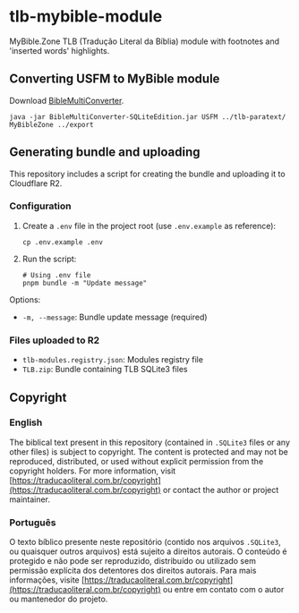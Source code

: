 # tlb-mybible-module

MyBible.Zone TLB (Tradução Literal da Bíblia) module with footnotes and 'inserted words' highlights.

## Converting USFM to MyBible module

Download [BibleMultiConverter](https://github.com/schierlm/BibleMultiConverter).

`java -jar BibleMultiConverter-SQLiteEdition.jar USFM ../tlb-paratext/ MyBibleZone ../export`

## Generating bundle and uploading

This repository includes a script for creating the bundle and uploading it to Cloudflare R2.

### Configuration

1. Create a `.env` file in the project root (use `.env.example` as reference):

   ```shell
   cp .env.example .env
   ```

2. Run the script:

   ```
   # Using .env file
   pnpm bundle -m "Update message"
   ```

Options:

- `-m, --message`: Bundle update message (required)

### Files uploaded to R2

- `tlb-modules.registry.json`: Modules registry file
- `TLB.zip`: Bundle containing TLB SQLite3 files

## Copyright

### English

The biblical text present in this repository (contained in `.SQLite3` files or any other files) is subject to copyright. The content is protected and may not be reproduced, distributed, or used without explicit permission from the copyright holders. For more information, visit [https://traducaoliteral.com.br/copyright](https://traducaoliteral.com.br/copyright) or contact the author or project maintainer.

### Português

O texto bíblico presente neste repositório (contido nos arquivos `.SQLite3`, ou quaisquer outros arquivos) está sujeito a direitos autorais. O conteúdo é protegido e não pode ser reproduzido, distribuído ou utilizado sem permissão explícita dos detentores dos direitos autorais. Para mais informações, visite [https://traducaoliteral.com.br/copyright](https://traducaoliteral.com.br/copyright) ou entre em contato com o autor ou mantenedor do projeto.
